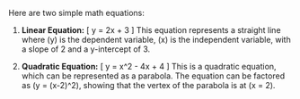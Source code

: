 Here are two simple math equations:

1. **Linear Equation:**
   \[
   y = 2x + 3
   \]
   This equation represents a straight line where \(y\) is the dependent variable, \(x\) is the independent variable, with a slope of 2 and a y-intercept of 3.

2. **Quadratic Equation:**
   \[
   y = x^2 - 4x + 4
   \]
   This is a quadratic equation, which can be represented as a parabola. The equation can be factored as \(y = (x-2)^2\), showing that the vertex of the parabola is at \(x = 2\).


